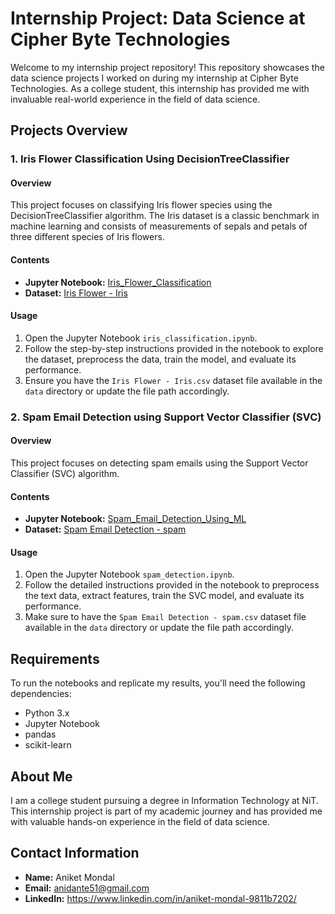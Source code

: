# Internship Project: Data Science at Cipher Byte Technologies

Welcome to my internship project repository! This repository showcases the data science projects I worked on during my internship at Cipher Byte Technologies. As a college student, this internship has provided me with invaluable real-world experience in the field of data science.

## Projects Overview

### 1. Iris Flower Classification Using DecisionTreeClassifier

#### Overview
This project focuses on classifying Iris flower species using the DecisionTreeClassifier algorithm. The Iris dataset is a classic benchmark in machine learning and consists of measurements of sepals and petals of three different species of Iris flowers.

#### Contents
- **Jupyter Notebook:** [Iris_Flower_Classification](Iris_Flower_Classification.ipynb)
- **Dataset:** [Iris Flower - Iris](data/Iris%20Flower%20-%20Iris.csv)

#### Usage
1. Open the Jupyter Notebook `iris_classification.ipynb`.
2. Follow the step-by-step instructions provided in the notebook to explore the dataset, preprocess the data, train the model, and evaluate its performance.
3. Ensure you have the `Iris Flower - Iris.csv` dataset file available in the `data` directory or update the file path accordingly.

### 2. Spam Email Detection using Support Vector Classifier (SVC)

#### Overview
This project focuses on detecting spam emails using the Support Vector Classifier (SVC) algorithm.

#### Contents
- **Jupyter Notebook:** [Spam_Email_Detection_Using_ML](Spam_Email_Detection_Using_ML.ipynb)
- **Dataset:** [Spam Email Detection - spam](data/Spam%20Email%20Detection%20-%20spam.csv)

#### Usage
1. Open the Jupyter Notebook `spam_detection.ipynb`.
2. Follow the detailed instructions provided in the notebook to preprocess the text data, extract features, train the SVC model, and evaluate its performance.
3. Make sure to have the `Spam Email Detection - spam.csv` dataset file available in the `data` directory or update the file path accordingly.

## Requirements
To run the notebooks and replicate my results, you'll need the following dependencies:
- Python 3.x
- Jupyter Notebook
- pandas
- scikit-learn

## About Me
I am a college student pursuing a degree in Information Technology at NiT. This internship project is part of my academic journey and has provided me with valuable hands-on experience in the field of data science.

## Contact Information
- **Name:** Aniket Mondal
- **Email:** anidante51@gmail.com
- **LinkedIn:** https://www.linkedin.com/in/aniket-mondal-9811b7202/
